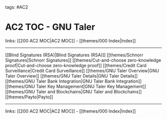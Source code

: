 tags: #AC2

# AC2 TOC - GNU Taler

links:  [[200 AC2 MOC|AC2 MOC]] - [[themes/000 Index|Index]]

---

[[Blind Signatures (RSA)|Blind Signatures (RSA)]]
[[themes/Schnorr Signatures|Schnorr Signatures]]
[[themes/Cut-and-choose zero-knowledge proof|Cut-and-choose zero-knowledge proof]]
[[themes/Credit Card Surveillance|Credit Card Surveillance]]
[[themes/GNU Taler Overview|GNU Taler Overview]]
[[themes/GNU Taler Details|GNU Taler Details]]
[[themes/GNU Taler Bank Integration|GNU Taler Bank Integration]]
[[themes/GNU Taler Key Management|GNU Taler Key Management]]
[[themes/GNU Taler and Blockchains|GNU Taler and Blockchains]]
[[themes/Payto|Payto]]

---
links:  [[200 AC2 MOC|AC2 MOC]] - [[themes/000 Index|Index]]